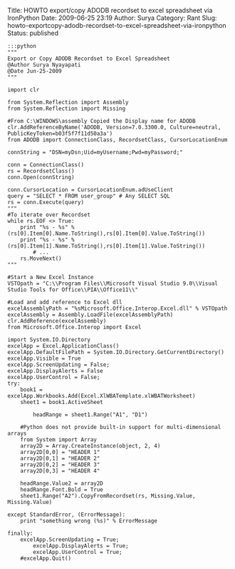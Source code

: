Title: HOWTO export/copy ADODB recordset to excel spreadsheet via IronPython
Date: 2009-06-25 23:19
Author: Surya
Category: Rant
Slug: howto-exportcopy-adodb-recordset-to-excel-spreadsheet-via-ironpython
Status: published

    :::python
    """
    Export or Copy ADODB Recordset to Excel Spreadsheet
    @Author Surya Nyayapati
    @Date Jun-25-2009
    """
     
    import clr
     
    from System.Reflection import Assembly
    from System.Reflection import Missing
     
    #From C:\WINDOWS\assembly Copied the Display name for ADODB
    clr.AddReferenceByName('ADODB, Version=7.0.3300.0, Culture=neutral, PublicKeyToken=b03f5f7f11d50a3a')
    from ADODB import ConnectionClass, RecordsetClass, CursorLocationEnum
     
    connString = "DSN=myDsn;Uid=myUsername;Pwd=myPassword;"
     
    conn = ConnectionClass()
    rs = RecordsetClass()
    conn.Open(connString)
     
    conn.CursorLocation = CursorLocationEnum.adUseClient
    query = "SELECT * FROM user_group" # Any SELECT SQL
    rs = conn.Execute(query)
    """
    #To iterate over Recordset
    while rs.EOF <> True:   
        print "%s - %s" %(rs[0].Item[0].Name.ToString(),rs[0].Item[0].Value.ToString())
        print "%s - %s" %(rs[0].Item[1].Name.ToString(),rs[0].Item[1].Value.ToString()) 
            # ...
        rs.MoveNext()
    """ 
     
    #Start a New Excel Instance
    VSTOpath = "C:\\Program Files\\Microsoft Visual Studio 9.0\\Visual Studio Tools for Office\\PIA\\Office11\\"
     
    #Load and add reference to Excel dll
    excelAssemblyPath = "%sMicrosoft.Office.Interop.Excel.dll" % VSTOpath
    excelAssembly = Assembly.LoadFile(excelAssemblyPath)
    clr.AddReference(excelAssembly)
    from Microsoft.Office.Interop import Excel
     
    import System.IO.Directory
    excelApp = Excel.ApplicationClass()   
    excelApp.DefaultFilePath = System.IO.Directory.GetCurrentDirectory()
    excelApp.Visible = True
    excelApp.ScreenUpdating = False;
    excelApp.DisplayAlerts = False   
    excelApp.UserControl = False;
    try:
        book1 = excelApp.Workbooks.Add(Excel.XlWBATemplate.xlWBATWorksheet)
        sheet1 = book1.ActiveSheet
     
            headRange = sheet1.Range("A1", "D1")    
     
        #Python does not provide built-in support for multi-dimensional arrays
        from System import Array
        array2D = Array.CreateInstance(object, 2, 4)
        array2D[0,0] = "HEADER 1"
        array2D[0,1] = "HEADER 2"
        array2D[0,2] = "HEADER 3"
        array2D[0,3] = "HEADER 4"
     
        headRange.Value2 = array2D
        headRange.Font.Bold = True
        sheet1.Range("A2").CopyFromRecordset(rs, Missing.Value, Missing.Value)
     
    except StandardError, (ErrorMessage):
        print "something wrong (%s)" % ErrorMessage
     
    finally:
        excelApp.ScreenUpdating = True;
            excelApp.DisplayAlerts = True;
            excelApp.UserControl = True;
        #excelApp.Quit()
